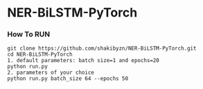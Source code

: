 # NER-BiLSTM-PyTorch

### How To RUN
```
git clone https://github.com/shakibyzn/NER-BiLSTM-PyTorch.git
cd NER-BiLSTM-PyTorch
1. default parameters: batch size=1 and epochs=20
python run.py
2. parameters of your choice
python run.py batch_size 64 --epochs 50
```

